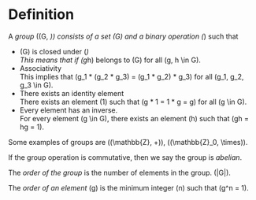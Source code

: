 # Definition

A _group_ \((G, *)\) consists of a set \(G\) and a binary operation \(*\) such that

- \(G\) is closed under \(*\)  
This means that if \(g*h\) belongs to \(G\) for all \(g, h \in G\).
- Associativity  
This implies that \(g_1 * (g_2 * g_3) = (g_1 * g_2) * g_3\) for all \(g_1, g_2, g_3 \in G\).
- There exists an identity element  
There exists an element \(1\) such that \(g * 1 = 1 * g = g\) for all \(g \in G\).
- Every element has an inverse.  
For every element \(g \in G\), there exists an element \(h\) such that \(gh = hg = 1\).

Some examples of groups are \((\mathbb{Z}, +)\), \((\mathbb{Z}_0, \times)\).

If the group operation is commutative, then we say the group is _abelian_.

The _order of the group_ is the number of elements in the group. \(|G|\).

The _order of an element_ \(g\) is the minimum integer \(n\) such that \(g^n = 1\). 
